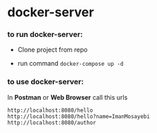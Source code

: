 # docker-server

### to run  docker-server:
- Clone project from repo
* run command `docker-compose up -d`

### to use docker-server:
In **Postman** or **Web Browser** call this urls
```
http://localhost:8080/hello
http://localhost:8080/hello?name=ImanMosayebi
http://localhost:8080/author
```
